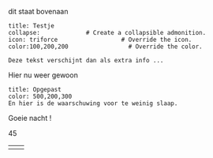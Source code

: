 
dit staat bovenaan

```ad-note # Admonition type. 
title: Testje                
collapse:             # Create a collapsible admonition.
icon: triforce                  # Override the icon.
color:100,200,200                 # Override the color.

Deze tekst verschijnt dan als extra info ...
```


Hier nu weer gewoon

```ad-warning 
title: Opgepast 
color: 500,200,300
En hier is de waarschuwing voor te weinig slaap.
```


Goeie nacht !

45

|     |     |
| --- | --- |
|     |     |

